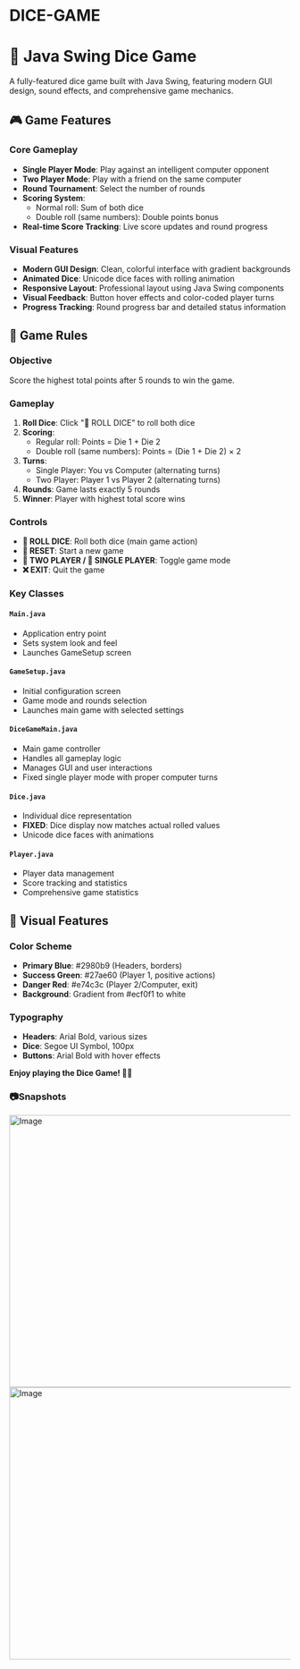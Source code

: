 # DICE-GAME

# 🎲 Java Swing Dice Game

A fully-featured dice game built with Java Swing, featuring modern GUI design, sound effects, and comprehensive game mechanics.

## 🎮 Game Features

### Core Gameplay
- **Single Player Mode**: Play against an intelligent computer opponent
- **Two Player Mode**: Play with a friend on the same computer
- **Round Tournament**: Select the number of rounds
- **Scoring System**: 
  - Normal roll: Sum of both dice
  - Double roll (same numbers): Double points bonus
- **Real-time Score Tracking**: Live score updates and round progress

### Visual Features
- **Modern GUI Design**: Clean, colorful interface with gradient backgrounds
- **Animated Dice**: Unicode dice faces with rolling animation
- **Responsive Layout**: Professional layout using Java Swing components
- **Visual Feedback**: Button hover effects and color-coded player turns
- **Progress Tracking**: Round progress bar and detailed status information



## 🎯 Game Rules

### Objective
Score the highest total points after 5 rounds to win the game.

### Gameplay
1. **Roll Dice**: Click "🎲 ROLL DICE" to roll both dice
2. **Scoring**:
   - Regular roll: Points = Die 1 + Die 2
   - Double roll (same numbers): Points = (Die 1 + Die 2) × 2
3. **Turns**: 
   - Single Player: You vs Computer (alternating turns)
   - Two Player: Player 1 vs Player 2 (alternating turns)
4. **Rounds**: Game lasts exactly 5 rounds
5. **Winner**: Player with highest total score wins

### Controls
- **🎲 ROLL DICE**: Roll both dice (main game action)
- **🔄 RESET**: Start a new game
- **👥 TWO PLAYER / 🤖 SINGLE PLAYER**: Toggle game mode
- **❌ EXIT**: Quit the game



### **Key Classes**

#### `Main.java`
- Application entry point
- Sets system look and feel
- Launches GameSetup screen

#### `GameSetup.java`
- Initial configuration screen
- Game mode and rounds selection
- Launches main game with selected settings

#### `DiceGameMain.java`
- Main game controller
- Handles all gameplay logic
- Manages GUI and user interactions
- Fixed single player mode with proper computer turns

#### `Dice.java`
- Individual dice representation
- **FIXED**: Dice display now matches actual rolled values
- Unicode dice faces with animations

#### `Player.java`
- Player data management
- Score tracking and statistics
- Comprehensive game statistics

## 🎨 Visual Features

### **Color Scheme**
- **Primary Blue**: #2980b9 (Headers, borders)
- **Success Green**: #27ae60 (Player 1, positive actions)
- **Danger Red**: #e74c3c (Player 2/Computer, exit)
- **Background**: Gradient from #ecf0f1 to white

### **Typography**
- **Headers**: Arial Bold, various sizes
- **Dice**: Segoe UI Symbol, 100px
- **Buttons**: Arial Bold with hover effects


**Enjoy playing the Dice Game! 🎲🎉**

### :camera:Snapshots

<img width="602" height="487" alt="Image" src="https://github.com/user-attachments/assets/8a3de3dd-f7d2-4153-8626-62ce19ebd4ae" />


<img width="602" height="487" alt="Image" src="https://github.com/user-attachments/assets/f649e796-f57c-4105-9d01-5ad36df062a3" />

